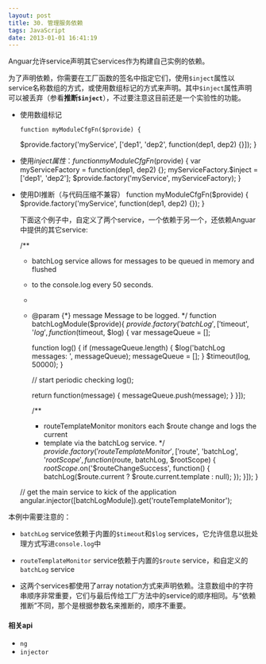 ```yaml
---
layout: post
title: 30. 管理服务依赖
tags: JavaScript
date: 2013-01-01 16:41:19
---
```


Anguar允许service声明其它services作为构建自己实例的依赖。

为了声明依赖，你需要在工厂函数的签名中指定它们，使用`$inject`属性以service名称数组的方式，或使用数组标记的方式来声明。其中`$inject`属性声明可以被丢弃（参看**推断`$inject`**），不过要注意这目前还是一个实验性的功能。

*   使用数组标记

        function myModuleCfgFn($provide) {
    $provide.factory('myService', ['dep1', 'dep2', function(dep1, dep2) {}]);
    }

*   使用$inject属性：
    function myModuleCfgFn($provide) {
    var myServiceFactory = function(dep1, dep2) {};
    myServiceFactory.$inject = ['dep1', 'dep2'];
    $provide.factory('myService', myServiceFactory);
    }

*   使用DI推断（与代码压缩不兼容）
    function myModuleCfgFn($provide) {
    $provide.factory('myService', function(dep1, dep2) {});
    }

    下面这个例子中，自定义了两个service，一个依赖于另一个，还依赖Anguar中提供的其它service:

    /**
     * batchLog service allows for messages to be queued in memory and flushed
     * to the console.log every 50 seconds.
     *
     * @param {*} message Message to be logged.
     */
      function batchLogModule($provide){
        $provide.factory('batchLog', ['$timeout', '$log', function($timeout, $log) {
          var messageQueue = [];

          function log() {
            if (messageQueue.length) {
              $log('batchLog messages: ', messageQueue);
              messageQueue = [];
            }
            $timeout(log, 50000);
          }

          // start periodic checking
          log();

          return function(message) {
            messageQueue.push(message);
          }
        }]);

        /**
         * routeTemplateMonitor monitors each $route change and logs the current
         * template via the batchLog service.
         */
        $provide.factory('routeTemplateMonitor',
                    ['$route', 'batchLog', '$rootScope',
             function($route,   batchLog,   $rootScope) {
          $rootScope.$on('$routeChangeSuccess', function() {
            batchLog($route.current ? $route.current.template : null);
          });
        }]);
      }

      // get the main service to kick of the application
      angular.injector([batchLogModule]).get('routeTemplateMonitor');

本例中需要注意的：

*   `batchLog` service依赖于内置的`$timeout`和`$log` services，它允许信息以批处理方式写进`console.log`中

*   `routeTemplateMonitor` service依赖于内置的`$route` service，和自定义的`batchLog` service

*   这两个services都使用了array notation方式来声明依赖。注意数组中的字符串顺序非常重要，它们与最后传给工厂方法中的service的顺序相同。与“依赖推断”不同，那个是根据参数名来推断的，顺序不重要。

#### 相关api

*   `ng`
*   `injector`
